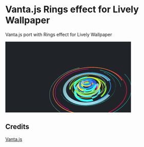 # Vanta.js Rings effect for Lively Wallpaper
 Vanta.js port with Rings effect for Lively Wallpaper

![demo](preview.gif?raw=true "video")

## Credits
 [Vanta.js](https://github.com/tengbao/vanta)
 